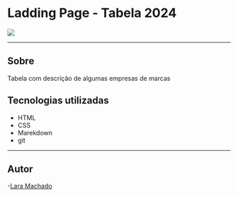 # Ladding Page - Tabela 2024

![](./Captura%20de%20Tela%202024-09-06%20%C3%A0s%2010.54.37.png)

---
## Sobre 

Tabela com descrição de algumas empresas de marcas

## Tecnologias utilizadas 
- HTML
- CSS
- Marekdown 
- git 

---
## Autor

-[Lara Machado](https://www.linkedin.com/in/lara-machado-aa657a2b1/)


